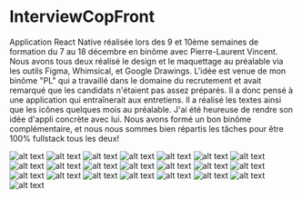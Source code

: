 # InterviewCopFront
Application React Native réalisée  lors des 9 et 10ème semaines de formation du 7 au 18 décembre en binôme avec Pierre-Laurent Vincent. 
Nous avons tous deux réalisé le design et le maquettage au préalable via les outils Figma, Whimsical, et Google Drawings. 
L'idée est venue de mon binôme "PL" qui a travaillé dans le domaine du recrutement et avait remarqué que les candidats n'étaient pas assez préparés. 
Il a donc pensé à une application qui entraînerait aux entretiens. Il a réalisé les textes ainsi que les icônes quelques mois au préalable. 
J'ai été heureuse de rendre son idée d'appli concrète avec lui. 
Nous avons formé un bon binôme complémentaire, et nous nous sommes bien répartis les tâches pour être 100% fullstack tous les deux! 


![alt text](https://res.cloudinary.com/drchl4shw/image/upload/v1613844239/InterviewCop1_ctfl3g.png)
![alt text](https://res.cloudinary.com/drchl4shw/image/upload/v1613844239/InterviewCop2_gfq8ld.png)
![alt text](https://res.cloudinary.com/drchl4shw/image/upload/v1613844239/InterviewCop3_rmht3l.png)
![alt text](https://res.cloudinary.com/drchl4shw/image/upload/v1613844239/InterviewCop4_frhjwh.png)
![alt text](https://res.cloudinary.com/drchl4shw/image/upload/v1613844239/InterviewCop5_xhdelc.png)
![alt text](https://res.cloudinary.com/drchl4shw/image/upload/v1613844239/InterviewCop6_bycfpa.png)
![alt text](https://res.cloudinary.com/drchl4shw/image/upload/v1613844239/InterviewCop7_uk56vd.png)
![alt text](https://res.cloudinary.com/drchl4shw/image/upload/v1613844239/InterviewCop8_csssel.png)
![alt text](https://res.cloudinary.com/drchl4shw/image/upload/v1613844240/InterviewCop9_iwe2cn.png)
![alt text](https://res.cloudinary.com/drchl4shw/image/upload/v1613844238/InterviewCop10_lprbs1.png)
![alt text](https://res.cloudinary.com/drchl4shw/image/upload/v1613844238/InterviewCop11_txrx3l.png)
![alt text](https://res.cloudinary.com/drchl4shw/image/upload/v1613844238/InterviewCop12_wontmo.png)
![alt text](https://res.cloudinary.com/drchl4shw/image/upload/v1613844238/InterviewCop13_wp6dcg.png)
![alt text](https://res.cloudinary.com/drchl4shw/image/upload/v1613844238/InterviewCop14_cwr8t5.png)
![alt text](https://res.cloudinary.com/drchl4shw/image/upload/v1613844238/InterviewCop15_lifuct.png)
![alt text](https://res.cloudinary.com/drchl4shw/image/upload/v1613844239/InterviewCop16_p6lzyu.png)
![alt text](https://res.cloudinary.com/drchl4shw/image/upload/v1613844240/InterviewCop17_gcyf2y.png)
![alt text](https://res.cloudinary.com/drchl4shw/image/upload/v1613844238/InterviewCop18_gavjpn.png)
![alt text](https://res.cloudinary.com/drchl4shw/image/upload/v1613844238/InterviewCop19_g7davm.png)
![alt text](https://res.cloudinary.com/drchl4shw/image/upload/v1613844238/InterviewCop20_jugh2q.png)
![alt text](https://res.cloudinary.com/drchl4shw/image/upload/v1613844238/InterviewCop21_bzrtjo.png)
![alt text](https://res.cloudinary.com/drchl4shw/image/upload/v1613844238/InterviewCop22_tbm4lq.png)
